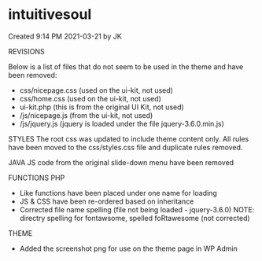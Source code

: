 # intuitivesoul

Created 9:14 PM 2021-03-21 by JK

REVISIONS

Below is a list of files that do not seem to be used in the theme and have been removed:
- css/nicepage.css (used on the ui-kit, not used)
- css/home.css (used on the ui-kit, not used)
- ui-kit.php (this is from the original UI Kit, not used)
- /js/nicepage.js (from the ui-kit, not used)
- /js/jquery.js (jquery is loaded under the file jquery-3.6.0.min.js)

STYLES
The root css was updated to include theme content only. All rules have been moved to the css/styles.css file and duplicate rules removed.

JAVA
JS code from the original slide-down menu have been removed

FUNCTIONS PHP
- Like functions have been placed under one name for loading
- JS & CSS have been re-ordered based on inheritance
- Corrected file name spelling (file not being loaded - jquery-3.6.0) NOTE: directry spelling for fontawsome, spelled foRtawesome (not corrected)

THEME
- Added the screenshot png for use on the theme page in WP Admin
